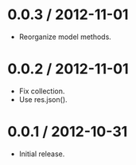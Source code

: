 
0.0.3 / 2012-11-01 
==================

  * Reorganize model methods.

0.0.2 / 2012-11-01 
==================

  * Fix collection.
  * Use res.json().

0.0.1 / 2012-10-31
==================

  * Initial release.
